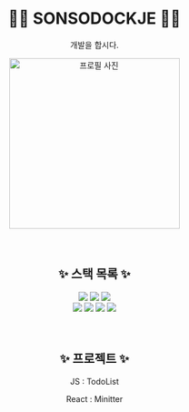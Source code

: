 
<div align="center">
  <div> 
    <h1>🫲🏻 SONSODOCKJE 🫱🏻</h1>
    <p>개발을 합시다.</p>
    <img src="https://static.wikia.nocookie.net/1d45d1a8-3e88-47e1-9e07-78f21f9d8ea7/scale-to-width/755" width="300px" alt="프로필 사진">
  </div>
  <br>
  <br>
  <div>
    <h2>✨ 스택 목록 ✨</h2>
    <img src="https://img.shields.io/badge/HTML-E34F26?style=flat-square&logo=HTML5&logoColor=white"/>
    <img src="https://img.shields.io/badge/CSS3-1572B6?style=flat-square&logo=css3&logoColor=white"/>
    <img src="https://img.shields.io/badge/JavaScript-F7DF1E?style=flat-square&logo=javascript&logoColor=white"/></br>
    <img src="https://img.shields.io/badge/TypeScript-3178C6?style=flat-square&logo=typescript&logoColor=white"/>
    <img src="https://img.shields.io/badge/REACT-61DAFB?style=flat-square&logo=react&logoColor=white"/>
    <img src="https://img.shields.io/badge/Next.js-000000?style=flat-square&logo=nextdotjs&logoColor=white"/>
    <img src="https://img.shields.io/badge/Node.JS-339933?style=flat-square&logo=nodedotjs&logoColor=white"/>
  </div>
  <br>
  <br>
  <div>
    <h2>✨ 프로젝트 ✨</h2>
    <div>
      <p>JS : TodoList </p>
    <p>React : Minitter</p
    </div>
  </div>



<!-- 
- 🔭 I’m currently working on ... ... oz
- 🌱 I’m currently learning ... ... git
- 👯 I’m looking to collaborate on ... ... ummmm
- 🤔 I’m looking for help with ... ..
- 💬 Ask me about ... .. 
- 📫 How to reach me: ... .. 
- 😄 Pronouns: ... .... 
- ⚡ Fun fact: ... .........


![Anurag's GitHub stats](https://github-readme-stats.vercel.app/api?username=sonsodockje&show_icons=true&theme=bear)

-->




</div>
